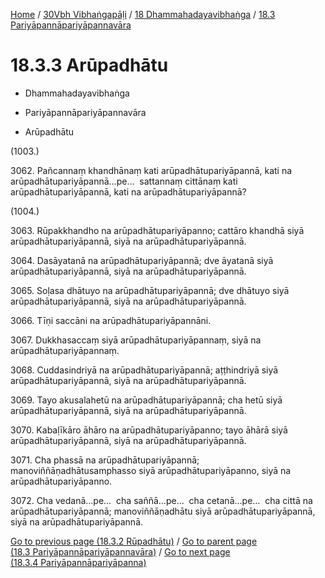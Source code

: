
[Home](/) / [30Vbh Vibhaṅgapāḷi](../../../30Vbh.md) / [18 Dhammahadayavibhaṅga](../../18.md) / [18.3 Pariyāpannāpariyāpannavāra](../18.3.md)

# 18.3.3 Arūpadhātu

* Dhammahadayavibhaṅga

* Pariyāpannāpariyāpannavāra

* Arūpadhātu

(1003.)

3062\. Pañcannaṃ khandhānaṃ kati arūpadhātupariyāpannā, kati na arūpadhātupariyāpannā…pe…  sattannaṃ cittānaṃ kati arūpadhātupariyāpannā, kati na arūpadhātupariyāpannā?

(1004.)

3063\. Rūpakkhandho na arūpadhātupariyāpanno; cattāro khandhā siyā arūpadhātupariyāpannā, siyā na arūpadhātupariyāpannā.

3064\. Dasāyatanā na arūpadhātupariyāpannā; dve āyatanā siyā arūpadhātupariyāpannā, siyā na arūpadhātupariyāpannā.

3065\. Soḷasa dhātuyo na arūpadhātupariyāpannā; dve dhātuyo siyā arūpadhātupariyāpannā, siyā na arūpadhātupariyāpannā.

3066\. Tīṇi saccāni na arūpadhātupariyāpannāni.

3067\. Dukkhasaccaṃ siyā arūpadhātupariyāpannaṃ, siyā na arūpadhātupariyāpannaṃ.

3068\. Cuddasindriyā na arūpadhātupariyāpannā; aṭṭhindriyā siyā arūpadhātupariyāpannā, siyā na arūpadhātupariyāpannā.

3069\. Tayo akusalahetū na arūpadhātupariyāpannā; cha hetū siyā arūpadhātupariyāpannā, siyā na arūpadhātupariyāpannā.

3070\. Kabaḷīkāro āhāro na arūpadhātupariyāpanno; tayo āhārā siyā arūpadhātupariyāpannā, siyā na arūpadhātupariyāpannā.

3071\. Cha phassā na arūpadhātupariyāpannā; manoviññāṇadhātusamphasso siyā arūpadhātupariyāpanno, siyā na arūpadhātupariyāpanno.

3072\. Cha vedanā…pe…  cha saññā…pe…  cha cetanā…pe…  cha cittā na arūpadhātupariyāpannā; manoviññāṇadhātu siyā arūpadhātupariyāpannā, siyā na arūpadhātupariyāpannā.

[Go to previous page (18.3.2 Rūpadhātu)](18.3.2.md) / [Go to parent page (18.3 Pariyāpannāpariyāpannavāra)](../18.3.md) / [Go to next page (18.3.4 Pariyāpannāpariyāpanna)](18.3.4.md)


